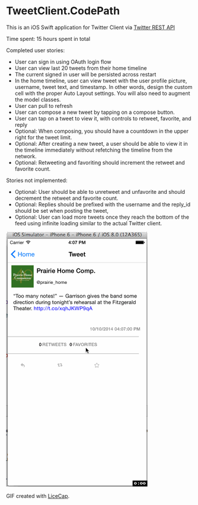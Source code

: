 TweetClient.CodePath
=============
This is an iOS Swift application for Twitter Client via [Twitter REST API](https://dev.twitter.com/rest/public)

Time spent: 15 hours spent in total

Completed user stories:

 * User can sign in using OAuth login flow
 * User can view last 20 tweets from their home timeline
 * The current signed in user will be persisted across restart
 * In the home timeline, user can view tweet with the user profile picture, username, tweet text, and timestamp. In other words, design the custom cell with the proper Auto Layout settings. You will also need to augment the model classes.
 * User can pull to refresh
 * User can compose a new tweet by tapping on a compose button.
 * User can tap on a tweet to view it, with controls to retweet, favorite, and reply
 * Optional: When composing, you should have a countdown in the upper right for the tweet limit.
 * Optional: After creating a new tweet, a user should be able to view it in the timeline immediately without refetching the timeline from the network.
 * Optional: Retweeting and favoriting should increment the retweet and favorite count.
    
Stories not implemented:

* Optional: User should be able to unretweet and unfavorite and should decrement the retweet and favorite count.
* Optional: Replies should be prefixed with the username and the reply_id should be set when posting the tweet,
* Optional: User can load more tweets once they reach the bottom of the feed using infinite loading similar to the actual Twitter client.

![Video Walkthrough](TweetClient.gif)

 
GIF created with [LiceCap](http://www.cockos.com/licecap/).
    
